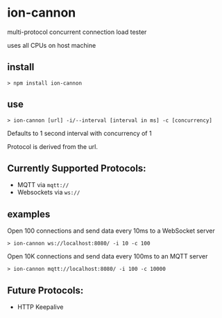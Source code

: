 # ion-cannon

multi-protocol concurrent connection load tester

uses all CPUs on host machine

## install

    > npm install ion-cannon

## use

    > ion-cannon [url] -i/--interval [interval in ms] -c [concurrency]

Defaults to 1 second interval with concurrency of 1

Protocol is derived from the url.

## Currently Supported Protocols:

- MQTT via `mqtt://`
- Websockets via `ws://`

## examples

Open 100 connections and send data every 10ms to a WebSocket server

    > ion-cannon ws://localhost:8080/ -i 10 -c 100

Open 10K connections and send data every 100ms to an MQTT server

    > ion-cannon mqtt://localhost:8080/ -i 100 -c 10000

## Future Protocols:

- HTTP Keepalive
